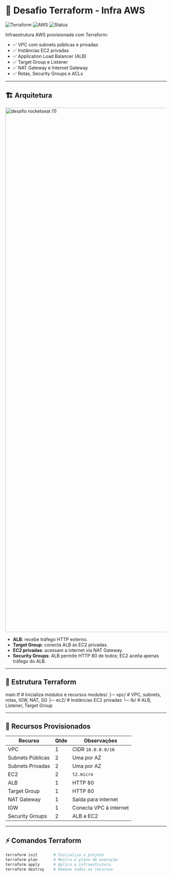# 🚀 Desafio Terraform - Infra AWS

![Terraform](https://img.shields.io/badge/Terraform-623CE4?logo=terraform&logoColor=white)
![AWS](https://img.shields.io/badge/AWS-FF9900?logo=amazon-aws&logoColor=white)
![Status](https://img.shields.io/badge/Status-Done-brightgreen)

Infraestrutura AWS provisionada com Terraform:

- ✅ VPC com subnets públicas e privadas  
- ✅ Instâncias EC2 privadas  
- ✅ Application Load Balancer (ALB)  
- ✅ Target Group e Listener  
- ✅ NAT Gateway e Internet Gateway  
- ✅ Rotas, Security Groups e ACLs

---

## 🏗 Arquitetura

<img width="1156" height="1633" alt="desafio rocketseat (1)" src="https://github.com/user-attachments/assets/9b829b93-69ec-4e30-8b4d-73b632eebd82" />



- **ALB**: recebe tráfego HTTP externo.  
- **Target Group**: conecta ALB às EC2 privadas.  
- **EC2 privadas**: acessam a internet via NAT Gateway.  
- **Security Groups**: ALB permite HTTP 80 de todos; EC2 aceita apenas tráfego do ALB.

---

## 📂 Estrutura Terraform

main.tf # Inicializa módulos e recursos
modules/
├─ vpc/ # VPC, subnets, rotas, IGW, NAT, SG
├─ ec2/ # Instâncias EC2 privadas
└─ lb/ # ALB, Listener, Target Group


---

## 🔹 Recursos Provisionados

| Recurso             | Qtde | Observações                  |
|--------------------|------|-----------------------------|
| VPC                 | 1    | CIDR `10.0.0.0/16`          |
| Subnets Públicas    | 2    | Uma por AZ                  |
| Subnets Privadas    | 2    | Uma por AZ                  |
| EC2                 | 2    | `t2.micro`                  |
| ALB                 | 1    | HTTP 80                     |
| Target Group        | 1    | HTTP 80                     |
| NAT Gateway         | 1    | Saída para internet         |
| IGW                 | 1    | Conecta VPC à internet      |
| Security Groups     | 2    | ALB e EC2                   |

---

## ⚡ Comandos Terraform

```bash
terraform init       # Inicializa o projeto
terraform plan       # Mostra o plano de execução
terraform apply      # Aplica a infraestrutura
terraform destroy    # Remove todos os recursos
